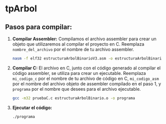 # tpArbol

## Pasos para compilar:

1. **Compilar Assembler:** Compilamos el archivo assembler para crear un objeto que utilizaremos al compilar el proyecto en C. Reemplaza `nombre_del_archivo` por el nombre de tu archivo assembler.

    ```bash
    nasm -f elf32 estructuraArbolBinarioV3.asm -o estructuraArbolBinario.o
    ```

2. **Compilar C:** El archivo en C, junto con el código generado al compilar el código assembler, se utiliza para crear un ejecutable. Reemplaza `mi_codigo_c` por el nombre de tu archivo de código en C, `mi_codigo_asm` por el nombre del archivo objeto de assembler compilado en el paso 1, y `programa` por el nombre que desees para el archivo ejecutable.

    ```bash
   gcc -m32 pruebaC.c estructuraArbolBinario.o -o programa
    ```

3. **Ejecutar el código:**

    ```bash
    ./programa
    ```
